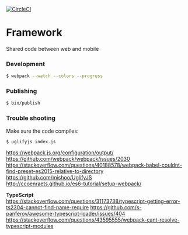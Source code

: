 [![CircleCI](https://circleci.com/gh/track-stack/framework.svg?style=svg)](https://circleci.com/gh/track-stack/framework)

# Framework

Shared code between web and mobile

### Development
```bash
$ webpack --watch --colors --progress
```

### Publishing
```bash
$ bin/publish
```

### Trouble shooting

Make sure the code compiles:
```bash
$ uglifyjs index.js
```

https://webpack.js.org/configuration/output/  
https://github.com/webpack/webpack/issues/2030  
https://stackoverflow.com/questions/40188578/webpack-babel-couldnt-find-preset-es2015-relative-to-directory  
https://github.com/mishoo/UglifyJS  
http://ccoenraets.github.io/es6-tutorial/setup-webpack/ 

**TypeScript**  
https://stackoverflow.com/questions/31173738/typescript-getting-error-ts2304-cannot-find-name-require
https://github.com/s-panferov/awesome-typescript-loader/issues/404
https://stackoverflow.com/questions/43595555/webpack-cant-resolve-typescript-modules

